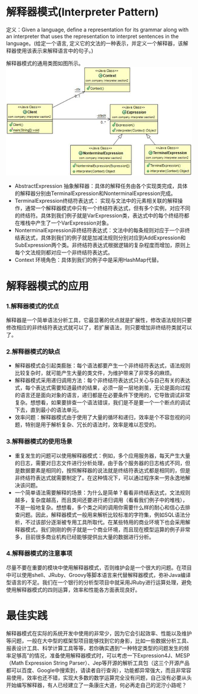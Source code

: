 # 解释器模式(Interpreter Pattern) 
定义：Given a language, define a representation for its grammar along with an interpreter that uses the representation to interpret sentences in the language。(给定一个语言, 定义它的文法的一种表示，并定义一个解释器，该解释器使用该表示来解释语言中的句子。)  


 解释器模式的通用类图如图所示。  
![Alt text](interpreter.jpg "解释器模式类图")


- AbstractExpression 抽象解释器：具体的解释任务由各个实现类完成，具体的解释器分别由TerminalExpression和NonterminalExpression完成。
- TerminalExpression终结符表达式：  实现与文法中的元素相关联的解释操作，通常一个解释器模式中只有一个终结符表达式，但有多个实例，对应不同的终结符。具体到我们例子就是VarExpression类，表达式中的每个终结符都在堆栈中产生了一个VarExpression对象。
- NonterminalExpression非终结符表达式：文法中的每条规则对应于一个非终结表达式，具体到我们的例子就是加减法规则分别对应到AddExpression和SubExpression两个类。非终结符表达式根据逻辑的复杂程度而增加，原则上每个文法规则都对应一个非终结符表达式。
- Context 环境角色：具体到我们的例子中是采用HashMap代替。


# 解释器模式的应用
### 1.解释器模式的优点
解释器是一个简单语法分析工具，它最显著的优点就是扩展性，修改语法规则只要修改相应的非终结符表达式就可以了，若扩展语法，则只要增加非终结符类就可以了。  


### 2.解释器模式的缺点 
 * 解释器模式会引起类膨胀：每个语法都要产生一个非终结符表达式，语法规则比较复杂时，就可能产生大量的类文件，为维护带来了非常多的麻烦。
 * 解释器模式采用递归调用方法：每个非终结符表达式只关心与自己有关的表达式，每个表达式需要知道最终的结果，必须一层一层地剥茧，无论是面向过程的语言还是面向对象的语言，递归都是在必要条件下使用的，它导致调试非常复杂。想想看，如果要排查一个语法错误，我们是不是要一个一个断点的调试下去，直到最小的语法单元。
 * 效率问题：解释器模式由于使用了大量的循环和递归，效率是个不容忽视的问题，特别是用于解析复杂、冗长的语法时，效率是难以忍受的。  


### 3.解释器模式的使用场景
 * 重复发生的问题可以使用解释器模式：例如，多个应用服务器，每天产生大量的日志，需要对日志文件进行分析处理，由于各个服务器的日志格式不同，但是数据要素是相同的，按照解释器的说法就是终结符表达式都是相同的，但是非终结符表达式就需要制定了。在这种情况下，可以通过程序来一劳永逸地解决该问题。
 * 一个简单语法需要解释的场景：为什么是简单？看看非终结表达式，文法规则越多，复杂度越高，而且类间还要进行递归调用（看看我们例子中的堆栈），不是一般地复杂。想想看，多个类之间的调用你需要什么样的耐心和信心去排查问题。因此，解释器模式一般用来解析比较标准的字符集，例如SQL语法分析，不过该部分逐渐被专用工具所取代。在某些特用的商业环境下也会采用解释器模式，我们刚刚的例子就是一个商业环境，而且现在模型运算的例子非常多，目前很多商业机构已经能够提供出大量的数据进行分析。 
    
    
### 4.解释器模式的注意事项
尽量不要在重要的模块中使用解释器模式，否则维护会是一个很大的问题。在项目中可以使用shell、JRuby、Groovy等脚本语言来代替解释器模式，弥补Java编译型语言的不足。我们在一个银行的分析型项目中就采用JRuby进行运算处理，避免使用解释器模式的四则运算，效率和性能各方面表现良好。  

# 最佳实践
解释器模式在实际的系统开发中使用的非常少，因为它会引起效率、性能以及维护等问题，一般在大中型的框架型项目能够找到它的身影，比如一些数据分析工具、报表设计工具、科学计算工具等等，若你确实遇到“一种特定类型的问题发生的频率足够高”的情况，准备使用解释器模式时，可以考虑一下Expression4J、MESP（Math Expression String Parser）、Jep等开源的解析工具包（这三个开源产品都可以百度、Google中搜索到，请读者自行查询），功能都异常强大，而且非常容易使用，效率也还不错，实现大多数的数学运算完全没有问题，自己没有必要从头开始编写解释器，有人已经建立了一条康庄大道，何必再走自己的泥泞小路呢？